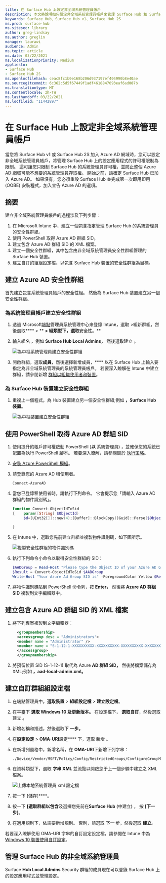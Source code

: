 ```yaml
---
title: 在 Surface Hub 上設定非全域系統管理員帳戶
description: 本文將說明如何設定非全域系統管理員帳戶來管理 Surface Hub 和 Surface Hub 2S。
keywords: Surface Hub、Surface Hub v1、Surface Hub 2S
ms.prod: surface-hub
ms.sitesec: library
author: greg-lindsay
ms.author: greglin
manager: laurawi
audience: Admin
ms.topic: article
ms.date: 03/22/2021
ms.localizationpriority: Medium
appliesto:
- Surface Hub
- Surface Hub 2S
ms.openlocfilehash: ceac8fc1b0e168b206d937197ef404990b8e40ae
ms.sourcegitcommit: 6c362c5d5f67449f1adf4618847093eaf6ad087b
ms.translationtype: MT
ms.contentlocale: zh-TW
ms.lasthandoff: 03/22/2021
ms.locfileid: "11442897"
---
```

# <a name="configure-non-global-admin-accounts-on-surface-hub"></a>在 Surface Hub 上設定非全域系統管理員帳戶

當您將 Surface Hub v1 或 Surface Hub 2S 加入 Azure AD 網域時，您可以設定非全域系統管理員帳戶，將管理 Surface Hub 上的設定應用程式的許可權限制為限制。 這可讓您只限制 Surface Hub 的系統管理員許可權，並防止整個 Azure AD 網域可能不想要的系統管理員存取權。 開始之前，請確定 Surface Hub 已加入 Azure AD。 如果沒有，您必須重設 Surface Hub 並完成第一次即用即用 (OOBE) 安裝程式，加入宣告 Azure AD 的選項。

## <a name="summary"></a>摘要 

建立非全域系統管理員帳戶的過程涉及下列步驟： 

1. 在 Microsoft Intune 中，建立一個包含指定管理 Surface Hub 的系統管理員的安全性群組。
2. 使用 PowerShell 取得 Azure AD 群組 SID。
3. 建立包含 Azure AD 群組 SID 的 XML 檔案。
4. 建立一個安全性群組，其中包含由非全域系統管理員安全性群組管理的 Surface Hub 裝置。
5. 建立自訂的組組設定檔，以包含 Surface Hub 裝置的安全性群組為目標。 


## <a name="create-azure-ad-security-groups"></a>建立 Azure AD 安全性群組

首先建立包含系統管理員帳戶的安全性組。 然後為 Surface Hub 裝置建立另一個安全性群組。  

### <a name="create-security-group-for-admin-accounts"></a>為系統管理員帳戶建立安全性群組

1. 透過 Microsoft[端點](https://go.microsoft.com/fwlink/?linkid=2109431)管理員系統管理中心來登錄 Intune，選取 >組新群組，然後選取****  >  ** **> 組類型下，選取**安全性。** 
2. 輸入組名 ，例如 **Surface Hub Local Admins，** 然後選取建立 **。** 

     ![為中樞系統管理員建立安全性群組](images/sh-create-sec-group.png)

3. 開啟群組，選取**成員**，然後選擇新增成員，**** 以在 Surface Hub 上輸入要指定為非全域系統管理員的系統管理員帳戶。 若要深入瞭解在 Intune 中建立群組，請參閱新增  [群組以組織使用者和裝置](https://docs.microsoft.com/mem/intune/fundamentals/groups-add)。

### <a name="create-security-group-for-surface-hub-devices"></a>為 Surface Hub 裝置建立安全性群組

1. 重複上一個程式，為 Hub 裝置建立另一個安全性群組;例如 **，Surface Hub 裝置**。 

     ![為中樞裝置建立安全性群組](images/sh-create-sec-group-devices.png) 

## <a name="obtain-azure-ad-group-sid-using-powershell"></a>使用 PowerShell 取得 Azure AD 群組 SID

1. 使用提升的帳戶許可權啟動 PowerShell (**以** 系統管理員) ，並確保您的系統已配置為執行 PowerShell 腳本。 若要深入瞭解，請參閱關於 [執行策略](https://docs.microsoft.com/powershell/module/microsoft.powershell.core/about/about_execution_policies?)。 
2. [安裝 Azure PowerShell 模組](https://docs.microsoft.com/powershell/azure/install-az-ps)。
3. 請登錄您的 Azure AD 租使用者。

    ```powershell
    Connect-AzureAD
    ```

4. 當您已登錄租使用者時，請執行下列命令。 它會提示您「請輸入 Azure AD 群組的物件識別碼」。

    ```powershell
    function Convert-ObjectIdToSid
    {    param([String] $ObjectId)   
         $d=[UInt32[]]::new(4);[Buffer]::BlockCopy([Guid]::Parse($ObjectId).ToByteArray(),0,$d,0,16);"S-1-12-1-$d".Replace(' ','-')
         
    }
    ```

5. 在 Intune 中，選取您先前建立群組並複製物件識別碼，如下圖所示。 

     ![複製安全性群組的物件識別碼](images/sh-objectid.png)

6. 執行下列命令小命令以取得安全性群組的 SID：

    ```powershell
    $AADGroup = Read-Host "Please type the Object ID of your Azure AD Group"
    $Result = Convert-ObjectIdToSid $AADGroup
    Write-Host "Your Azure Ad Group SID is" -ForegroundColor Yellow $Result
    ```
    
7. 將物件識別碼貼到 PowerShell 命令列，按 **Enter，** 然後將 **Azure AD 群組 SID** 複製到文字編輯器中。 

## <a name="create-xml-file-containing-azure-ad-group-sid"></a>建立包含 Azure AD 群組 SID 的 XML 檔案

1. 將下列專案複製到文字編輯器： 

    ```xml
      <groupmembership>   
      <accessgroup desc = "Administrators">        
      <member name = "Administrator" />        
      <member name = "S-1-12-1-XXXXXXXXXX-XXXXXXXXXX-XXXXXXXXXX-XXXXXXXXXX" />  
      </accessgroup>
      </groupmembership>
      ```

2. 將預留位置 SID (S-1-12-1) 取代為 Azure **AD 群組 SID，** 然後將檔案儲存為 XML;例如 **，aad-local-admin.xml。** 

## <a name="create-custom-configuration-profile"></a>建立自訂群組組設定檔

1. 在端點管理員中，**選取裝置**  >  **組組設定檔**  >  **建立設定檔**。 
2. 在平臺下 **選取 Windows 10 及更新版本。** 在設定檔下， **選取自訂**，然後選取建立 **。**
3. 新增名稱和描述，然後選取下 **一步。**
4. 在**設定設定**  >  **OMA-URI**設定**** 下，選取 新增 。
5. 在新增列窗格中，新增名稱，在     **OMA-URI**下新增下列字串： 

    ```OMA-URI
    ./Device/Vendor/MSFT/Policy/Config/RestrictedGroups/ConfigureGroupMembership
    ```
6. 在資料類型下，選取 **字串 XML** 並流覽以開啟您于上一個步驟中建立之 XML 檔案。 

     ![上傳本地系統管理員 xml 設定檔](images/sh-local-admin-config.png)

7. 按一下 [儲存]****。
8. 按一下 **[選取群組以包含**及[](#create-security-group-for-surface-hub-devices)選擇您先前在**Surface Hub** (中建立) 。 按 **\[下一步\]**。
9. 在適用規則下，依需要新增規則。 否則，請選取 **下一** 步，然後選取 **建立**。

若要深入瞭解使用 OMA-URI 字串的自訂設定設定檔，請參閱在 Intune 中為 [Windows 10 裝置使用自訂設定](https://docs.microsoft.com/mem/intune/configuration/custom-settings-windows-10)。


## <a name="non-global-admins-managing-surface-hub"></a>管理 Surface Hub 的非全域系統管理員

Surface **Hub Local Admins** Security 群組的成員現在可以登錄 Surface Hub 上的設定應用程式並管理設定。
